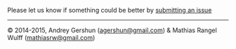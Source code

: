 Please let us know if something could be better by [submitting an issue](https://github.com/agershun/alasql/issues)

----

© 2014-2015, Andrey Gershun (agershun@gmail.com) & Mathias Rangel Wulff (mathiasrw@gmail.com)
